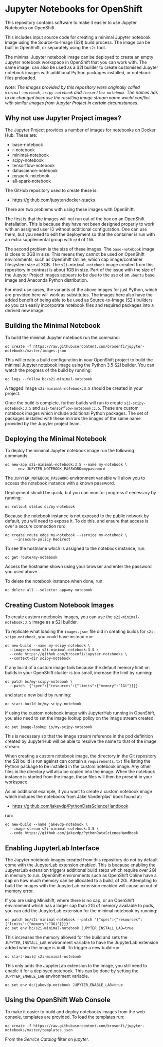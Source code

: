 Jupyter Notebooks for OpenShift
===============================

This repository contains software to make it easier to use Jupyter Notebooks on OpenShift.

This includes input source code for creating a minimal Jupyter notebook image using the Source-to-Image (S2I) build process. The image can be built in OpenShift, or separately using the ``s2i`` tool.

The minimal Jupyter notebook image can be deployed to create an empty Jupyter notebook workspace in OpenShift that you can work with. The same image, can also be used as a S2I builder to create customised Jupyter notebook images with additional Python packages installed, or notebook files preloaded.

*Note: The images provided by this repository were originally called ``minimal-notebook``, ``scipy-notebook`` and ``tensorflow-notebook``. The names has to be changed because the resulting image stream name would conflict with similar images from Jupyter Project in certain circumstances.*

Why not use Jupyter Project images?
-----------------------------------

The Jupyter Project provides a number of images for notebooks on Docker Hub. These are:

* base-notebook
* r-notebook
* minimal-notebook
* scipy-notebook
* tensorflow-notebook
* datascience-notebook
* pyspark-notebook
* all-spark-notebook

The GitHub repository used to create these is:

* https://github.com/jupyter/docker-stacks

There are two problems with using these images with OpenShift.

The first is that the images will not run out of the box on an OpenShift installation. This is because they have not been designed properly to work with an assigned user ID without additional configuration. One can use them, but you need to edit the deployment so that the container is run with an extra supplemental group with ``gid`` of ``100``.

The second problem is the size of these images. The ``base-notebook`` image is close to 3GB in size. This means they cannot be used on OpenShift environments, such as OpenShift Online, which cap image/container filesystem size at 3GB. The ``s2i-minimal-notebook`` image created from this repository in contrast is about 1GB in size. Part of the issue with the size of the Jupyter Project images appears to be due to the use of an ``ubuntu`` base image and Anaconda Python distribution.

For most use cases, the variants of the above images for just Python, which are provided here will work as substitutes. The images here also have the added benefit of being able to be used as Source-to-Image (S2I) builders so you can easily incorporate notebook files and required packages into a derived new image.

Building the Minimal Notebook
-----------------------------

To build the minimal Jupyter notebook run the command:

```
oc create -f https://raw.githubusercontent.com/brosenfi/jupyter-notebooks/master/images.json
```

This will create a build configuration in your OpenShift project to build the minimal Jupyter notebook image using the Python 3.5 S2I builder. You can watch the progress of the build by running:

```
oc logs --follow bc/s2i-minimal-notebook
```

A tagged image ``s2i-minimal-notebook:3.5`` should be created in your project.

Once the build is complete, further builds will run to create ``s2i-scipy-notebook:3.5`` and ``s2i-tensorflow-notebook:3.5``. These are custom notebook images which include additional Python packages. The set of packages installed with these mirrors the images of the same name provided by the Jupyter project team.

Deploying the Minimal Notebook
------------------------------

To deploy the minimal Jupyter notebook image run the following commands:

```
oc new-app s2i-minimal-notebook:3.5 --name my-notebook \
    --env JUPYTER_NOTEBOOK_PASSWORD=mypassword
```

The ``JUPYTER_NOTEBOOK_PASSWORD`` environment variable will allow you to access the notebook instance with a known password.

Deployment should be quick, but you can monitor progress if necessary by running:

```
oc rollout status dc/my-notebook
```

Because the notebook instance is not exposed to the public network by default, you will need to expose it. To do this, and ensure that access is over a secure connection run:

```
oc create route edge my-notebook --service my-notebook \
    --insecure-policy Redirect
```

To see the hostname which is assigned to the notebook instance, run:

```
oc get route/my-notebook
```

Access the hostname shown using your browser and enter the password you used above.

To delete the notebook instance when done, run:

```
oc delete all --selector app=my-notebook
```

Creating Custom Notebook Images
-------------------------------

To create custom notebooks images, you can use the ``s2i-minimal-notebook:3.5`` image as a S2I builder.

To replicate what loading the ``images.json`` file did in creating builds for ``s2i-scipy-notebook``, you could have instead run:

```
oc new-build --name my-scipy-notebook \
  --image-stream s2i-minimal-notebook:3.5 \
  --code https://github.com/brosenfi/jupyter-notebooks \
  --context-dir scipy-notebook
```

If any build of a custom image fails because the default memory limit on builds in your OpenShift cluster is too small, increase the limit by running:

```
oc patch bc/my-scipy-notebook \
  --patch '{"spec":{"resources":{"limits":{"memory":"1Gi"}}}}'
```

and start a new build by running:

```
oc start-build bc/my-scipy-notebook
```

If using the custom notebook image with JupyterHub running in OpenShift, you also need to set the image lookup policy on the image stream created.

```
oc set image-lookup is/my-scipy-notebook
```

This is necessary so that the image stream reference in the pod definition created by JupyterHub will be able to resolve the name to that of the image stream.

When creating a custom notebook image, the directory in the Git repository the S2I build is run against can contain a ``requirements.txt`` file listing the Python package to be installed in the custom notebook image. Any other files in the directory will also be copied into the image. When the notebook instance is started from the image, those files will then be present in your workspace.

As an additional example, if you want to create a custom notebook image which includes the notebooks from Jake Vanderplas' book found at:

* https://github.com/jakevdp/PythonDataScienceHandbook

run:

```
oc new-build --name jakevdp-notebook \
  --image-stream s2i-minimal-notebook:3.5 \
  --code https://github.com/jakevdp/PythonDataScienceHandbook
```

Enabling JupyterLab Interface
-----------------------------

The Jupyter notebook images created from this repository do not by default come with the JupyterLab extension enabled. This is because enabling the JupyterLab extension triggers additional build steps which require over 2Gi in memory to run. OpenShift environments such as OpenShift Online have a cap on how much memory can be allocated to a build, of 2Gi. Attempting to build the images with the JupyterLab extension enabled will cause an out of memory error.

If you are using Minishift, where there is no cap, or an OpenShift environment which has a larger cap than 2Gi of memory available to pods, you can add the JupyterLab extension for the minimal notebook by running:

```
oc patch bc/s2i-minimal-notebook --patch '{"spec":{"resources":{"limits":{"memory":"3Gi"}}}}'
oc set env bc/s2i-minimal-notebook JUPYTER_INSTALL_LAB=true
```

This increases the memory allowed for the build and sets the ``JUPYTER_INSTALL_LAB`` environment variable to have the JupyterLab extension added when the image is built. To trigger a new build run:

```
oc start-build s2i-minimal-notebook
```

This only adds the JupyterLab extension to the image, you still need to enable it for a deployed notebook. This can be done by setting the ``JUPYTER_ENABLE_LAB`` environment variable.

```
oc set env dc/jakevdp-notebook JUPYTER_ENABLE_LAB=true
```

Using the OpenShift Web Console
-------------------------------

To make it easier to build and deploy notebooks images from the web console, templates are provided. To load the templates run:

```
oc create -f https://raw.githubusercontent.com/brosenfi/jupyter-notebooks/master/templates.json
```

From the _Service Catalog_ filter on _jupyter_.
